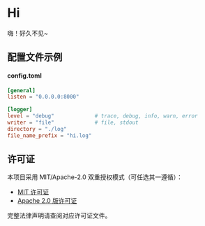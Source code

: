 # Hi

嗨！好久不见~

## 配置文件示例

#### config.toml

```toml
[general]
listen = "0.0.0.0:8000"

[logger]
level = "debug"             # trace, debug, info, warn, error
writer = "file"             # file, stdout
directory = "./log"
file_name_prefix = "hi.log"

```

## 许可证

本项目采用 MIT/Apache-2.0 双重授权模式（可任选其一遵循）：

- [MIT 许可证](LICENSE-MIT)
- [Apache 2.0 版许可证](LICENSE-APACHE)

完整法律声明请查阅对应许可证文件。
